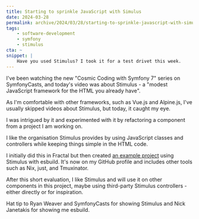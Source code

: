 ```yaml
---
title: Starting to sprinkle JavaScript with Simulus
date: 2024-03-28
permalink: archive/2024/03/28/starting-to-sprinkle-javascript-with-simulus
tags:
    - software-development
    - symfony
    - stimulus
cta: ~
snippet: |
    Have you used Stimulus? I took it for a test drivet this week.
---
```


I've been watching the new "Cosmic Coding with Symfony 7" series on SymfonyCasts, and today's video was about Stimulus - a "modest JavaScript framework for the HTML you already have".

As I'm comfortable with other frameworks, such as Vue.js and Alpine.js, I've usually skipped videos about Stimulus, but today, it caught my eye.

I was intrigued by it and experimented with it by refactoring a component from a project I am working on.

I like the organisation Stimulus provides by using JavaScript classes and controllers while keeping things simple in the HTML code.

I initially did this in Fractal but then created [an example project][repo] using Stimulus with esbuild. It's now on my GitHub profile and includes other tools such as Nix, just, and Tmuxinator.

After this short evaluation, I like Stimulus and will use it on other components in this project, maybe using third-party Stimulus controllers - either directly or for inspiration.

Hat tip to Ryan Weaver and SymfonyCasts for showing Stimulus and Nick Janetakis for showing me esbuild.

[repo]: https://github.com/opdavies/stimulus-esbuild-example
